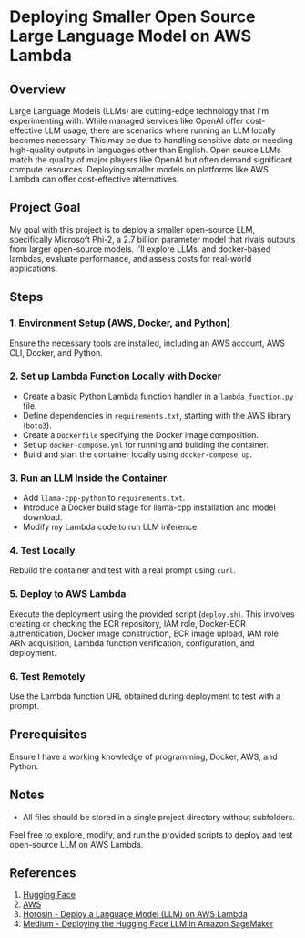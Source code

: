 # Deploying Smaller Open Source Large Language Model on AWS Lambda

## Overview
Large Language Models (LLMs) are cutting-edge technology that I'm experimenting with. While managed services like OpenAI offer cost-effective LLM usage, there are scenarios where running an LLM locally becomes necessary. This may be due to handling sensitive data or needing high-quality outputs in languages other than English. Open source LLMs match the quality of major players like OpenAI but often demand significant compute resources. Deploying smaller models on platforms like AWS Lambda can offer cost-effective alternatives.

## Project Goal
My goal with this project is to deploy a smaller open-source LLM, specifically Microsoft Phi-2, a 2.7 billion parameter model that rivals outputs from larger open-source models. I'll explore LLMs, and docker-based lambdas, evaluate performance, and assess costs for real-world applications.

## Steps

### 1. Environment Setup (AWS, Docker, and Python)
Ensure the necessary tools are installed, including an AWS account, AWS CLI, Docker, and Python.

### 2. Set up Lambda Function Locally with Docker
- Create a basic Python Lambda function handler in a `lambda_function.py` file.
- Define dependencies in `requirements.txt`, starting with the AWS library (`boto3`).
- Create a `Dockerfile` specifying the Docker image composition.
- Set up `docker-compose.yml` for running and building the container.
- Build and start the container locally using `docker-compose up`.

### 3. Run an LLM Inside the Container
- Add `llama-cpp-python` to `requirements.txt`.
- Introduce a Docker build stage for llama-cpp installation and model download.
- Modify my Lambda code to run LLM inference.

### 4. Test Locally
Rebuild the container and test with a real prompt using `curl`.

### 5. Deploy to AWS Lambda
Execute the deployment using the provided script (`deploy.sh`). This involves creating or checking the ECR repository, IAM role, Docker-ECR authentication, Docker image construction, ECR image upload, IAM role ARN acquisition, Lambda function verification, configuration, and deployment.

### 6. Test Remotely
Use the Lambda function URL obtained during deployment to test with a prompt.

## Prerequisites
Ensure I have a working knowledge of programming, Docker, AWS, and Python.

## Notes
- All files should be stored in a single project directory without subfolders.

Feel free to explore, modify, and run the provided scripts to deploy and test open-source LLM on AWS Lambda.

## References
1. [Hugging Face](https://huggingface.co/)
2. [AWS](https://aws.amazon.com/)
3. [Horosin - Deploy a Language Model (LLM) on AWS Lambda](https://horosin.com/deploy-a-language-model-llm-on-aws-lambda)
4. [Medium - Deploying the Hugging Face LLM in Amazon SageMaker](https://medium.com/technology-nineleaps/deploying-the-hugging-face-llm-in-amazon-sagemaker-37b71cd74aca)
